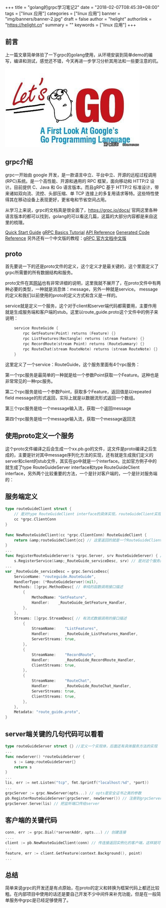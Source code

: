 +++
title = "golang的grpc学习笔记2"
date = "2018-02-07T08:45:39+08:00"
tags = ["linux 应用"]
categories = ["linux 应用"]
banner = "img/banners/banner-2.jpg"
draft = false
author = "helight"
authorlink = "https://helight.cn"
summary = ""
keywords = ["linux 应用"]
+++

## 前言

上一篇文章简单体验了一下grpc的golang使用，从环境安装到简单demo的编写，编译和测试，感觉还不错，今天再进一步学习分析其用法和一些要注意的坑。

![](../../imgs/2018/03/u849181411409596040fm27gp0.jpg)

## grpc介绍

grpc一开始由 google 开发，是一款语言中立、平台中立、开源的远程过程调用(RPC)系统。是一个高性能、开源和通用的 RPC 框架，面向移动和 HTTP/2 设计。目前提供 C、Java 和 Go 语言版本。而且gRPC 基于 HTTP/2 标准设计，带来诸如双向流、流控、头部压缩、单 TCP 连接上的多复用请求等特。这些特性使得其在移动设备上表现更好，更省电和节省空间占用。

从学习上来说，grpc的文档真是很全面了，https://grpc.io/docs/ 官网这里各种语言版本的都可以找到，golang的可以看这几篇，这篇的大部分内容都是来自这里的梳理。

<a href="https://grpc.io/docs/quickstart/go.html">Quick Start Guide</a>
<a href="https://grpc.io/docs/tutorials/basic/go.html">gRPC Basics Tutorial</a>
<a href="https://godoc.org/google.golang.org/grpc">API Reference</a>
<a href="https://grpc.io/docs/reference/go/generated-code.html">Generated Code Reference</a>
另外还有一个中文版的教程：<a href="http://doc.oschina.net/grpc">gRPC 官方文档中文版</a>

## proto

首先要说一下的还是proto文件的定义，这个定义才是最关键的，这个里面定义了grpc所需要的所有数据结构和服务。

proto文件在其<a href="https://developers.google.com/protocol-buffers/docs/proto3">网站</a>也有非常详细的说明，这里我就不展开了，在proto文件中有两种必要的类型，一种就是消息体：message，另外一种就是service。
message的定义和我们以前使用的proto的定义方式和含义是一样的。

service就是定义一个服务，这个对于client和server端代码都需要用，主要作用就是生成服务端和客户端的stub。这里以route_guide.proto这个文件中的例子来说明：
```go
    service RouteGuide {
        rpc GetFeature(Point) returns (Feature) {}
        rpc ListFeatures(Rectangle) returns (stream Feature) {}
        rpc RecordRoute(stream Point) returns (RouteSummary) {}
        rpc RouteChat(stream RouteNote) returns (stream RouteNote) {}
    }
```

这里定义了一个service：RouteGuide，这个服务里面有4个rpc服务：

第一个rpc服务是最简单的一种就是给一个参数Point获取一个Feature。这种也是非常常见的一种rpc服务。

第二个rpc服务是给一个参数Point，获取多个Feature，返回值是以repeated field message的形式返回，实际上就是以数据流形式返回一个数组。

第三个rpc服务是给一个message输入流，获取一个返回message

第四个rpc服务是给一个message输入流，获取一个message返回流

## 使用proto定义一个服务

这个proto文件编译之后会生成一个xx.pb.go的文件，这文件是proto编译之后生成的，主要是针对其中message序列化方法的实现，还有就是生成我们定义的server和client的stub文件，其实在go中就是一个interface。比如官方例子中的就生成了type RouteGuideServer interface和type RouteGuideClient interface，另外两个比较重要的方法，一个是针对客户端的，一个是针对服务端的：

## 服务端定义

```go
type routeGuideClient struct { 
    // 是对type RouteGuideClient interface的具体实现，routeGuideClient实现了RouteGuideClient的所有方法
    cc *grpc.ClientConn  
}

func NewRouteGuideClient(cc *grpc.ClientConn) RouteGuideClient {
    return &amp;routeGuideClient{cc} // 这里返回的就是一个RouteGuideClient类型的实现了，后面就可以用这个客户端中的方法先server端发起调用了
}
...
func RegisterRouteGuideServer(s *grpc.Server, srv RouteGuideServer) { // 这个函数提供了一个RouteGuideServer注册到grpc.Server上。
    s.RegisterService(&amp;_RouteGuide_serviceDesc, srv) // 是对这个服务的一个grpc.Server的描述，详细的可以看下面的代码
...
var _RouteGuide_serviceDesc = grpc.ServiceDesc{
    ServiceName: "routeguide.RouteGuide",
    HandlerType: (*RouteGuideServer)(nil),
    Methods: []grpc.MethodDesc{ // 单纯的函数调用接口描述
        {
            MethodName: "GetFeature",
            Handler:    _RouteGuide_GetFeature_Handler,
        },
    },
    Streams: []grpc.StreamDesc{ // 有流式数据调用的接口描述
        {
            StreamName:    "ListFeatures",
            Handler:       _RouteGuide_ListFeatures_Handler,
            ServerStreams: true,
        },
        {
            StreamName:    "RecordRoute",
            Handler:       _RouteGuide_RecordRoute_Handler,
            ClientStreams: true,
        },
        {
            StreamName:    "RouteChat",
            Handler:       _RouteGuide_RouteChat_Handler,
            ServerStreams: true,
            ClientStreams: true,
        },
    },
    Metadata: "route_guide.proto",
}
```

## server端关键的几句代码可以看看

```go
type routeGuideServer struct {} //定义一个实现体，后面还有具体服务方法的实现
...
func newServer() *routeGuideServer {
    s := &amp;routeGuideServer{}
    return s
}
...
lis, err := net.Listen("tcp", fmt.Sprintf("localhost:%d", *port))
...
grpcServer := grpc.NewServer(opts...) // opts是安全证书之类的参数
pb.RegisterRouteGuideServer(grpcServer, newServer()) // 注册到grpcServer
grpcServer.Serve(lis) // 把监听端口传给server
```

## 客户端的关键代码

```go
conn, err := grpc.Dial(*serverAddr, opts...) // 创建连接
....
client := pb.NewRouteGuideClient(conn) // 传连接返回实例化的客户端，这样就可以直接调用rpc方法了
...
feature, err := client.GetFeature(context.Background(), point)
...
```

## 总结

简单来说grpc的开发还是有点原始，在proto的定义和转换为框架代码上都还比较粗。在内部项目中使用的话还是要自己开发不少中间件来补充功能，但是在一般简单服务中grpc是已经足够使用了。